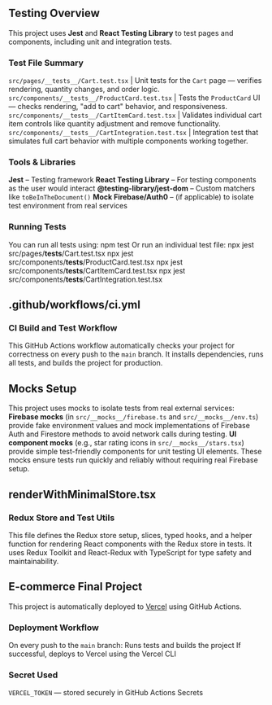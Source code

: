 
## Testing Overview
This project uses **Jest** and **React Testing Library** to test pages and components, including unit and integration tests.
### Test File Summary
`src/pages/__tests__/Cart.test.tsx` | Unit tests for the `Cart` page — verifies rendering, quantity changes, and order logic. 
`src/components/__tests__/ProductCard.test.tsx` | Tests the `ProductCard` UI — checks rendering, "add to cart" behavior, and responsiveness. 
`src/components/__tests__/CartItemCard.test.tsx` | Validates individual cart item controls like quantity adjustment and remove functionality. 
`src/components/__tests__/CartIntegration.test.tsx` | Integration test that simulates full cart behavior with multiple components working together. 
### Tools & Libraries
**Jest** – Testing framework
**React Testing Library** – For testing components as the user would interact
**@testing-library/jest-dom** – Custom matchers like `toBeInTheDocument()`
**Mock Firebase/Auth0** – (if applicable) to isolate test environment from real services
### Running Tests
You can run all tests using:
npm test
Or run an individual test file:
npx jest src/pages/__tests__/Cart.test.tsx
npx jest src/components/__tests__/ProductCard.test.tsx
npx jest src/components/__tests__/CartItemCard.test.tsx
npx jest src/components/__tests__/CartIntegration.test.tsx

## .github/workflows/ci.yml
### CI Build and Test Workflow
This GitHub Actions workflow automatically checks your project for correctness on every push to the `main` branch. It installs dependencies, runs all tests, and builds the project for production.

## Mocks Setup 
This project uses mocks to isolate tests from real external services:
**Firebase mocks** (in `src/__mocks__/firebase.ts` and `src/__mocks__/env.ts`) provide fake environment values and mock implementations of Firebase Auth and Firestore methods to avoid network calls during testing.
**UI component mocks** (e.g., star rating icons in `src/__mocks__/stars.tsx`) provide simple test-friendly components for unit testing UI elements.
These mocks ensure tests run quickly and reliably without requiring real Firebase setup.

## renderWithMinimalStore.tsx
### Redux Store and Test Utils
This file defines the Redux store setup, slices, typed hooks, and a helper function for rendering React components with the Redux store in tests. It uses Redux Toolkit and React-Redux with TypeScript for type safety and maintainability.

## E-commerce Final Project
This project is automatically deployed to [Vercel](https://vercel.com) using GitHub Actions.
### Deployment Workflow
On every push to the `main` branch:
Runs tests and builds the project
If successful, deploys to Vercel using the Vercel CLI
### Secret Used
 `VERCEL_TOKEN` — stored securely in GitHub Actions Secrets


 
